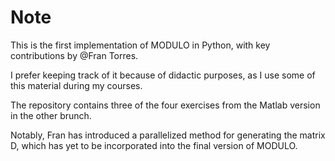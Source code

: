 # Note

This is the first implementation of MODULO in Python, with key contributions by @Fran Torres.

I prefer keeping track of it because of didactic purposes, as I use some of this material during my courses.

The repository contains three of the four exercises from the Matlab version in the other brunch.

Notably, Fran has introduced a parallelized method for generating the matrix D, which has yet to be incorporated into the final version of MODULO.
